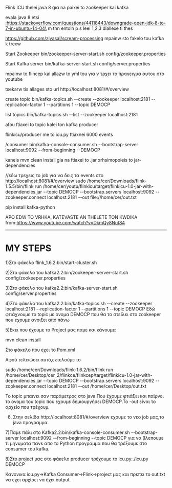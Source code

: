 Flink ICU
thelei java 8 gια na paixei to zookeeper kai kafka

evala java 8 etsi :https://stackoverflow.com/questions/44118443/downgrade-open-jdk-8-to-7-in-ubuntu-14-04\ m thn entolh p s leei 1,2,3 diallexe ti thes

https://github.com/ziyasal/scream-processing mpainw sto fakelo tou kafka k trexw

Start Zookeeper
bin/zookeeper-server-start.sh config/zookeeper.properties

Start Kafka server
bin/kafka-server-start.sh config/server.properties

mpainw to flincep kai allazw to yml tou για ν τρχει το πραγειγμα αυτου στο youtube

tsekarw tis allages sto url http://localhost:8081/#/overview

create topic bin/kafka-topics.sh --create --zookeeper localhost:2181 --replication-factor 1 --partitions 1 --topic DEMOCP

list topics bin/kafka-topics.sh --list --zookeeper localhost:2181

afou ftiaxei to topic kalei ton kafka producer

flinkicu/producer me to icu.py ftiaxnei 6000 events

/consumer bin/kafka-console-consumer.sh --bootstrap-server localhost:9092 --from-beginning --DEMOCP

kaneis mvn clean install gia na ftiaxei to .jar xrhsimopoieis to jar-dependencies

//εδω τρεχεις το job για να δεις τα events στο http://localhost:8081/#/overview sudo /home/cer/Downloads/flink-1.5.5/bin/flink run /home/cer/youtu/flinkicu/target/flinkicu-1.0-jar-with-dependencies.jar --topic DEMOCP --bootstrap.servers localhost:9092 --zookeeper.connect localhost:2181 --out file://home/cer/out.txt

pip install kafka-python

APO EDW TO VRHKA, KATEVASTE AN THELETE TON KWDIKA from:https://www.youtube.com/watch?v=DkmQy8Nut84


--------------------------------------------------------------------------------------------------------------------------

# MY STEPS
1)Στο φάκελο flink_1.6.2:bin/start-cluster.sh

2)Στο φάκελο του kafka2.2:bin/zookeeper-server-start.sh config/zookeeper.properties

3)Στο φάκελο του kafka2.2:bin/kafka-server-start.sh config/server.properties

4)Στο φάκελο του kafka2.2:bin/kafka-topics.sh --create --zookeeper localhost:2181 --replication-factor 1 --partitions 1 --topic DEMOCP
Εδώ φτιάχνουμε το topic με ονομα DEMOCP που θα το στείλει στο zookeeper που εχουμε ανοιξει από πάνω

5)Εκει που έχουμε το Project μας παμε και κάνουμε:

mvn clean install

Στο φάκελο που εχει το Pom.xml

Αφού τελειώσει αυτό,εκτελούμε το 

 sudo /home/cer/Downloads/flink-1.6.2/bin/flink run /home/cer/Desktop/cer_2/flinkce/flinkcep/target/flinkicu-1.0-jar-with-dependencies.jar --topic DEMOCP --bootstrap.servers localhost:9092 --zookeeper.connect localhost:2181 --out /home/cer/Desktop/out.txt
 
 To topic μπαινει σαν παράμετρος στο java Που έχουμε φτιάξει και παίρνει το ονομα του topic που εχουμε δημιουργήσει DEMOCP.To -out είναι το αρχείο που τρέχουμ.
 
 6) Στην σελίδα http://localhost:8081/#/overview εχουμε το νεο job μας,το java προγραμμα.
 
 7)Παμε πάλι στο Kafka2.2:bin/kafka-console-consumer.sh --bootstrap-server localhost:9092 --from-beginning --topic DEMOCP για να βλεπουμε τι μηνυματα πανε απο το Python προγραμμα που θα τρέξουμε στο consumer του kafka.
 
 8)Στο project μας στο φάκελο producer τρέχουμε το icu.py:./icu.py DEMOCP
 
 
 
 
 Κανονικα icu.py->Kafka Consumer->Flink->project μας και πρεπει το out.txt να εχει αρχίσει να έχει output.
